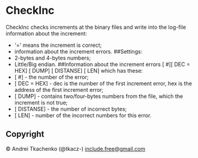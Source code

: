 # CheckInc
CheckInc checks increments at the binary files and write into the log-file information about the increment:
* '=' means the increment is correct;
* information about the increment errors.
##Settings:
* 2-bytes and 4-bytes numbers;
* Little/Big endian.
##Information about the increment errors
[     #][       DEC =     HEX]	[       DUMP]    [  DISTANSE]    [ LEN]
which has these:
* [ #] - the number of the error;
* [   DEC =   HEX] -  dec is the number of the first increment error, hex is the address of the first increment error;
* [   DUMP] - contains two/four-bytes numbers from the file, which the increment is not true;
* [  DISTANSE] - the number of incorrect bytes;
* [ LEN] - number of the incorrect numbers for this error.
## Copyright 
© Andrei Tkachenko (@tkacz-) include.free@gmail.com
